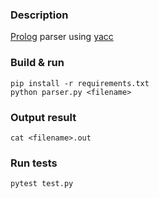 ### Description

[Prolog](http://teyjus.cs.umn.edu/) parser using [yacc](https://ru.wikipedia.org/wiki/Yacc)

### Build & run
```
pip install -r requirements.txt
python parser.py <filename>
```

### Output result
```
cat <filename>.out 
```

### Run tests
```
pytest test.py
```
